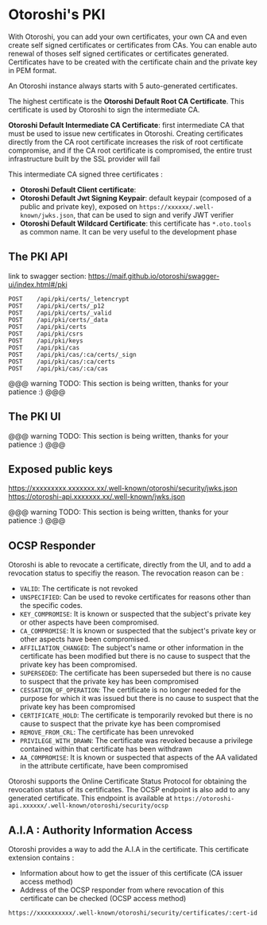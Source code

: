 # Otoroshi's PKI

With Otoroshi, you can add your own certificates, your own CA and even create self signed certificates or certificates from CAs. You can enable auto renewal of thoses self signed certificates or certificates generated. Certificates have to be created with the certificate chain and the private key in PEM format.

An Otoroshi instance always starts with 5 auto-generated certificates. 

The highest certificate is the **Otoroshi Default Root CA Certificate**. This certificate is used by Otoroshi to sign the intermediate CA.

**Otoroshi Default Intermediate CA Certificate**: first intermediate CA that must be used to issue new certificates in Otoroshi. Creating certificates directly from the CA root certificate increases the risk of root certificate compromise, and if the CA root certificate is compromised, the entire trust infrastructure built by the SSL provider will fail

This intermediate CA signed three certificates :

*  **Otoroshi Default Client certificate**: 
*  **Otoroshi Default Jwt Signing Keypair**: default keypair (composed of a public and private key), exposed on `https://xxxxxx/.well-known/jwks.json`, that can be used to sign and verify JWT verifier
*  **Otoroshi Default Wildcard Certificate**: this certificate has `*.oto.tools` as common name. It can be very useful to the development phase

## The PKI API

link to swagger section: https://maif.github.io/otoroshi/swagger-ui/index.html#/pki

```
POST    /api/pki/certs/_letencrypt  
POST    /api/pki/certs/_p12         
POST    /api/pki/certs/_valid       
POST    /api/pki/certs/_data        
POST    /api/pki/certs              
POST    /api/pki/csrs               
POST    /api/pki/keys               
POST    /api/pki/cas                
POST    /api/pki/cas/:ca/certs/_sign
POST    /api/pki/cas/:ca/certs      
POST    /api/pki/cas/:ca/cas  
```      

@@@ warning
TODO: This section is being written, thanks for your patience :)
@@@

## The PKI UI

@@@ warning
TODO: This section is being written, thanks for your patience :)
@@@

## Exposed public keys

https://xxxxxxxxx.xxxxxxx.xx/.well-known/otoroshi/security/jwks.json
https://otoroshi-api.xxxxxxx.xx/.well-known/jwks.json

@@@ warning
TODO: This section is being written, thanks for your patience :)
@@@

## OCSP Responder

Otoroshi is able to revocate a certificate, directly from the UI, and to add a revocation status to specifiy the reason. The revocation reason can be :

* `VALID`: The certificate is not revoked
* `UNSPECIFIED`: Can be used to revoke certificates for reasons other than the specific codes.
* `KEY_COMPROMISE`: It is known or suspected that the subject's private key or other aspects have been compromised.
* `CA_COMPROMISE`: It is known or suspected that the subject's private key or other aspects have been compromised.
* `AFFILIATION_CHANGED`: The subject's name or other information in the certificate has been modified but there is no cause to suspect that the private key has been compromised.
* `SUPERSEDED`: The certificate has been superseded but there is no cause to suspect that the private key has been compromised
* `CESSATION_OF_OPERATION`: The certificate is no longer needed for the purpose for which it was issued but there is no cause to suspect that the private key has been compromised
* `CERTIFICATE_HOLD`: The certificate is temporarily revoked but there is no cause to suspect that the private kye has been compromised
* `REMOVE_FROM_CRL`: The certificate has been unrevoked
* `PRIVILEGE_WITH_DRAWN`: The certificate was revoked because a privilege contained within that certificate has been withdrawn
* `AA_COMPROMISE`: It is known or suspected that aspects of the AA validated in the attribute certificate, have been compromised

Otoroshi supports the Online Certificate Status Protocol for obtaining the revocation status of its certificates. The OCSP endpoint is also add to any generated certificate. This endpoint is available at `https://otoroshi-api.xxxxxx/.well-known/otoroshi/security/ocsp`

## A.I.A : Authority Information Access

Otoroshi provides a way to add the A.I.A in the certificate. This certificate extension contains :

* Information about how to get the issuer of this certificate (CA issuer access method)
* Address of the OCSP responder from where revocation of this certificate can be checked (OCSP access method)

`https://xxxxxxxxxx/.well-known/otoroshi/security/certificates/:cert-id`